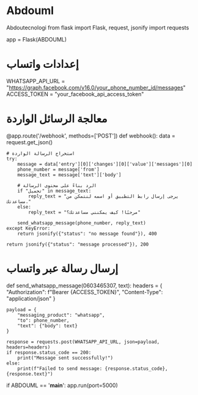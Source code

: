 # Abdouml
Abdoutecnologi
from flask import Flask, request, jsonify
import requests

app = Flask(ABDOUML)

# إعدادات واتساب
WHATSAPP_API_URL = "https://graph.facebook.com/v16.0/your_phone_number_id/messages"
ACCESS_TOKEN = "your_facebook_api_access_token"

# معالجة الرسائل الواردة
@app.route('/webhook', methods=['POST'])
def webhook():
    data = request.get_json()

    # استخراج الرسالة الواردة
    try:
        message = data['entry'][0]['changes'][0]['value']['messages'][0]
        phone_number = message['from']
        message_text = message['text']['body']

        # الرد بناءً على محتوى الرسالة
        if "تحميل" in message_text:
            reply_text = "يرجى إرسال رابط التطبيق أو اسمه لنتمكن من مساعدتك."
        else:
            reply_text = "مرحبًا! كيف يمكنني مساعدتك؟"

        send_whatsapp_message(phone_number, reply_text)
    except KeyError:
        return jsonify({"status": "no message found"}), 400

    return jsonify({"status": "message processed"}), 200

# إرسال رسالة عبر واتساب
def send_whatsapp_message(0603465307, text):
    headers = {
        "Authorization": f"Bearer {ACCESS_TOKEN}",
        "Content-Type": "application/json"
    }

    payload = {
        "messaging_product": "whatsapp",
        "to": phone_number,
        "text": {"body": text}
    }

    response = requests.post(WHATSAPP_API_URL, json=payload, headers=headers)
    if response.status_code == 200:
        print("Message sent successfully!")
    else:
        print(f"Failed to send message: {response.status_code}, {response.text}")

if ABDOUML == '__main__':
    app.run(port=5000)
